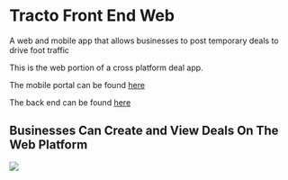 # Tracto Front End Web

A web and mobile app that allows businesses to post temporary deals to drive foot traffic

This is the web portion of a cross platform deal app.

The mobile portal can be found <a href="https://github.com/mgaspari/final_frontend_rn">here</a>

The back end can be found <a href="https://github.com/mgaspari/final_backend">here</a>
<br/>

## Businesses Can Create and View Deals On The Web Platform
<img src='http://res.cloudinary.com/mgaspari/image/upload/v1511983968/Screen_Shot_2017-11-29_at_2.32.28_PM_iw986y.png'/>
